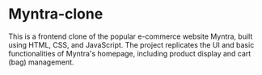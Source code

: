# Myntra-clone
This is a frontend clone of the popular e-commerce website Myntra, built using HTML, CSS, and JavaScript. The project replicates the UI and basic functionalities of Myntra's homepage, including product display and cart (bag) management.

